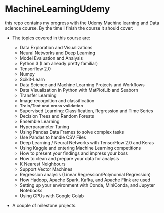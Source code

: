 # MachineLearningUdemy
this repo contains my progress with the Udemy Machine learning and Data science course.
By the time I finish the course it should cover:
 * The topics covered in this course are:

    - Data Exploration and Visualizations
    - Neural Networks and Deep Learning
    - Model Evaluation and Analysis
    - Python 3 (I am already pretty familiar)
    - Tensorflow 2.0
    - Numpy
    - Scikit-Learn
    - Data Science and Machine Learning Projects and Workflows
    - Data Visualization in Python with MatPlotLib and Seaborn
    - Transfer Learning
    - Image recognition and classification
    - Train/Test and cross validation
    - Supervised Learning: Classification, Regression and Time Series
    - Decision Trees and Random Forests
    - Ensemble Learning
    - Hyperparameter Tuning
    - Using Pandas Data Frames to solve complex tasks
    - Use Pandas to handle CSV Files
    - Deep Learning / Neural Networks with TensorFlow 2.0 and Keras
    - Using Kaggle and entering Machine Learning competitions
    - How to present your findings and impress your boss
    - How to clean and prepare your data for analysis
    - K Nearest Neighbours
    - Support Vector Machines
    - Regression analysis (Linear Regression/Polynomial Regression)
    - How Hadoop, Apache Spark, Kafka, and Apache Flink are used
    - Setting up your environment with Conda, MiniConda, and Jupyter Notebooks
    - Using GPUs with Google Colab

* A couple of milestone projects.
